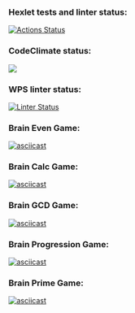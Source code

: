 ### Hexlet tests and linter status:
[![Actions Status](https://github.com/bukvoezhka/python-project-lvl1/workflows/hexlet-check/badge.svg)](https://github.com/bukvoezhka/python-project-lvl1/actions)

### CodeClimate status:
<a href="https://codeclimate.com/github/bukvoezhka/python-project-lvl1/maintainability"><img src="https://api.codeclimate.com/v1/badges/987287e06497fe26bc38/maintainability" /></a>

### WPS linter status:
[![Linter Status](https://github.com/bukvoezhka/python-project-lvl1/actions/workflows/linter-check.yml/badge.svg)](https://github.com/bukvoezhka/python-project-lvl1/actions/workflows/linter-check.yml)

### Brain Even Game:
[![asciicast](https://asciinema.org/a/Eylmi9Es9p8NGg6yHjpoQJs9w.svg)](https://asciinema.org/a/Eylmi9Es9p8NGg6yHjpoQJs9w)

### Brain Calc Game:
[![asciicast](https://asciinema.org/a/WMWGTqNPUDkIbS8C4t9xSytiG.svg)](https://asciinema.org/a/WMWGTqNPUDkIbS8C4t9xSytiG)

### Brain GCD Game:
[![asciicast](https://asciinema.org/a/yO8mNhlnLfDf7v9Qm7sUUEakp.svg)](https://asciinema.org/a/yO8mNhlnLfDf7v9Qm7sUUEakp)

### Brain Progression Game:
[![asciicast](https://asciinema.org/a/rbzIZhOOniSDYoKiQqNW06J4f.svg)](https://asciinema.org/a/rbzIZhOOniSDYoKiQqNW06J4f)

### Brain Prime Game:
[![asciicast](https://asciinema.org/a/ZwUDqgnKEDIfm3LYQs0WEFY8X.svg)](https://asciinema.org/a/ZwUDqgnKEDIfm3LYQs0WEFY8X)
